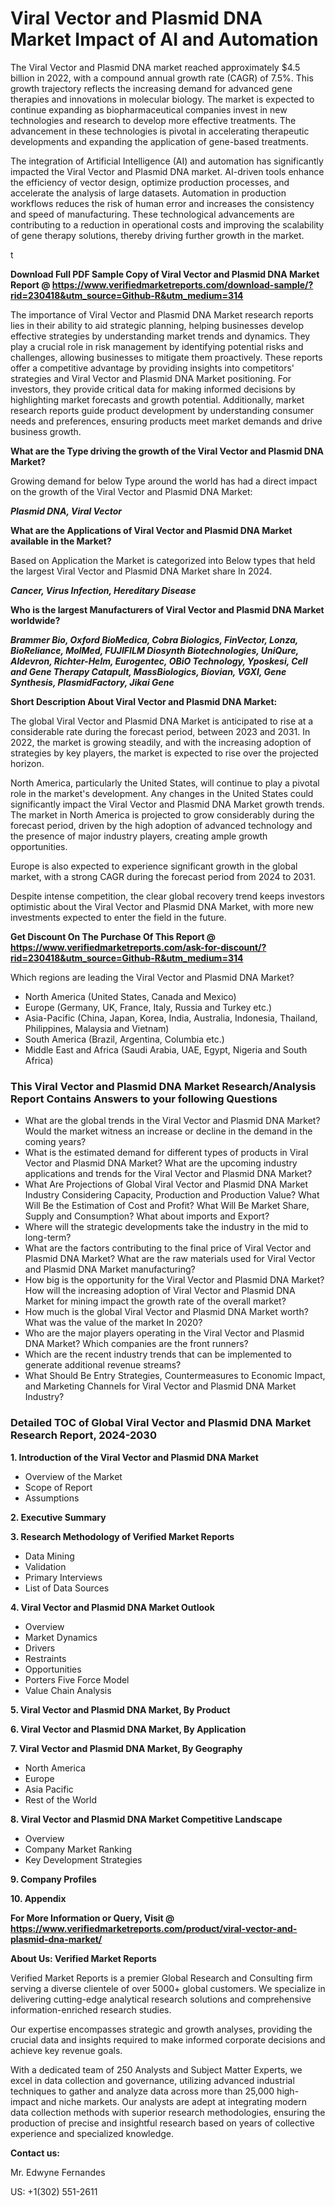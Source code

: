 <meta name="title" content="Global Viral Vector and Plasmid DNA Market Impact of AI and Automation"><meta name="description" content="The Viral Vector and Plasmid DNA market reached approximately $4.5 billion in 2022, with a compound annual growth rate (CAGR) of 7.5%. This growth trajectory reflects "><meta name="title" content="Viral Vector and Plasmid DNA Market Size, Share, Scope, Trends, Growth, Opportunities, Analysis, Forecast"><h1>Viral Vector and Plasmid DNA Market Impact of AI and Automation</h1><p>The Viral Vector and Plasmid DNA market reached approximately $4.5 billion in 2022, with a compound annual growth rate (CAGR) of 7.5%. This growth trajectory reflects the increasing demand for advanced gene therapies and innovations in molecular biology. The market is expected to continue expanding as biopharmaceutical companies invest in new technologies and research to develop more effective treatments. The advancement in these technologies is pivotal in accelerating therapeutic developments and expanding the application of gene-based treatments.</p><p>The integration of Artificial Intelligence (AI) and automation has significantly impacted the Viral Vector and Plasmid DNA market. AI-driven tools enhance the efficiency of vector design, optimize production processes, and accelerate the analysis of large datasets. Automation in production workflows reduces the risk of human error and increases the consistency and speed of manufacturing. These technological advancements are contributing to a reduction in operational costs and improving the scalability of gene therapy solutions, thereby driving further growth in the market.</p>t</p><p id="" class=""><strong>Download Full PDF Sample Copy of Viral Vector and Plasmid DNA Market Report @ <a href="https://www.verifiedmarketreports.com/download-sample/?rid=230418&utm_source=Github-R&utm_medium=314" target="_blank">https://www.verifiedmarketreports.com/download-sample/?rid=230418&utm_source=Github-R&utm_medium=314</a></strong></p><p>The importance of&nbsp;Viral Vector and Plasmid DNA Market research reports lies in their ability to aid strategic planning, helping businesses develop effective strategies by understanding market trends and dynamics. They play a crucial role in risk management by identifying potential risks and challenges, allowing businesses to mitigate them proactively. These reports offer a competitive advantage by providing insights into competitors' strategies and Viral Vector and Plasmid DNA Market positioning. For investors, they provide critical data for making informed decisions by highlighting market forecasts and growth potential. Additionally, market research reports guide product development by understanding consumer needs and preferences, ensuring products meet market demands and drive business growth.</p><p><strong>What are the&nbsp;Type driving the growth of the Viral Vector and Plasmid DNA Market?</strong></p><p id="" class="">Growing demand for below Type around the world has had a direct impact on the growth of the Viral Vector and Plasmid DNA Market:</p><em><strong>Plasmid DNA, Viral Vector</strong></em></p><strong>What are the&nbsp;Applications&nbsp;of Viral Vector and Plasmid DNA Market available in the Market?</strong></p><p id="" class="">Based on Application the Market is categorized into Below types that held the largest Viral Vector and Plasmid DNA Market share In 2024.</p><em><strong>Cancer, Virus Infection, Hereditary Disease</strong></em></p><strong>Who is the largest Manufacturers of Viral Vector and Plasmid DNA Market worldwide?</strong></p><p><em><strong>Brammer Bio, Oxford BioMedica, Cobra Biologics, FinVector, Lonza, BioReliance, MolMed, FUJIFILM Diosynth Biotechnologies, UniQure, Aldevron, Richter-Helm, Eurogentec, OBiO Technology, Yposkesi, Cell and Gene Therapy Catapult, MassBiologics, Biovian, VGXI, Gene Synthesis, PlasmidFactory, Jikai Gene</strong></em></p><p id="" class=""><strong>Short Description About Viral Vector and Plasmid DNA Market:</strong></p><p>The global Viral Vector and Plasmid DNA Market is anticipated to rise at a considerable rate during the forecast period, between 2023 and 2031. In 2022, the market is growing steadily, and with the increasing adoption of strategies by key players, the market is expected to rise over the projected horizon.</p><p>North America, particularly the United States, will continue to play a pivotal role in the market's development. Any changes in the United States could significantly impact the Viral Vector and Plasmid DNA Market growth trends. The market in North America is projected to grow considerably during the forecast period, driven by the high adoption of advanced technology and the presence of major industry players, creating ample growth opportunities.</p><p>Europe is also expected to experience significant growth in the global market, with a strong CAGR during the forecast period from 2024 to 2031.</p><p>Despite intense competition, the clear global recovery trend keeps investors optimistic about the Viral Vector and Plasmid DNA Market, with more new investments expected to enter the field in the future.</p><p id="" class=""><strong>Get Discount On The Purchase Of This Report @ <a href="https://www.verifiedmarketreports.com/ask-for-discount/?rid=230418&utm_source=Github-R&utm_medium=314" target="_blank">https://www.verifiedmarketreports.com/ask-for-discount/?rid=230418&utm_source=Github-R&utm_medium=314</a></strong></p>Which regions are leading the Viral Vector and Plasmid DNA Market?</p><ul><li>North America (United States, Canada and Mexico)</li><li>Europe (Germany, UK, France, Italy, Russia and Turkey etc.)</li><li>Asia-Pacific (China, Japan, Korea, India, Australia, Indonesia, Thailand, Philippines, Malaysia and Vietnam)</li><li>South America (Brazil, Argentina, Columbia etc.)</li><li>Middle East and Africa (Saudi Arabia, UAE, Egypt, Nigeria and South Africa)</li></ul><h3 id="" class="">This Viral Vector and Plasmid DNA Market Research/Analysis Report Contains Answers to your following Questions</h3><ul><li>What are the global trends in the Viral Vector and Plasmid DNA Market? Would the market witness an increase or decline in the demand in the coming years?</li><li>What is the estimated demand for different types of products in Viral Vector and Plasmid DNA Market? What are the upcoming industry applications and trends for the Viral Vector and Plasmid DNA Market?</li><li>What Are Projections of Global Viral Vector and Plasmid DNA Market Industry Considering Capacity, Production and Production Value? What Will Be the Estimation of Cost and Profit? What Will Be Market Share, Supply and Consumption? What about imports and Export?</li><li>Where will the strategic developments take the industry in the mid to long-term?</li><li>What are the factors contributing to the final price of Viral Vector and Plasmid DNA Market? What are the raw materials used for Viral Vector and Plasmid DNA Market manufacturing?</li><li>How big is the opportunity for the Viral Vector and Plasmid DNA Market? How will the increasing adoption of Viral Vector and Plasmid DNA Market for mining impact the growth rate of the overall market?</li><li>How much is the global Viral Vector and Plasmid DNA Market worth? What was the value of the market In 2020?</li><li>Who are the major players operating in the Viral Vector and Plasmid DNA Market? Which companies are the front runners?</li><li>Which are the recent industry trends that can be implemented to generate additional revenue streams?</li><li>What Should Be Entry Strategies, Countermeasures to Economic Impact, and Marketing Channels for Viral Vector and Plasmid DNA Market Industry?</li></ul><h3 id="" class="">Detailed TOC of Global Viral Vector and Plasmid DNA Market Research Report, 2024-2030</h3><p id="" class=""><strong>1. Introduction of the Viral Vector and Plasmid DNA Market</strong></p><ul><li>Overview of the Market</li><li>Scope of Report</li><li>Assumptions</li></ul><p id="" class=""><strong>2. Executive Summary</strong></p><p id="" class=""><strong>3. Research Methodology of Verified Market Reports</strong></p><ul><li>Data Mining</li><li>Validation</li><li>Primary Interviews</li><li>List of Data Sources</li></ul><p id="" class=""><strong>4. Viral Vector and Plasmid DNA Market Outlook</strong></p><ul><li>Overview</li><li>Market Dynamics</li><li>Drivers</li><li>Restraints</li><li>Opportunities</li><li>Porters Five Force Model</li><li>Value Chain Analysis</li></ul><p id="" class=""><strong>5. Viral Vector and Plasmid DNA Market, By Product</strong></p><p id="" class=""><strong>6. Viral Vector and Plasmid DNA Market, By Application</strong></p><p id="" class=""><strong>7. Viral Vector and Plasmid DNA Market, By Geography</strong></p><ul><li>North America</li><li>Europe</li><li>Asia Pacific</li><li>Rest of the World</li></ul><p id="" class=""><strong>8. Viral Vector and Plasmid DNA Market Competitive Landscape</strong></p><ul><li>Overview</li><li>Company Market Ranking</li><li>Key Development Strategies</li></ul><p id="" class=""><strong>9. Company Profiles</strong></p><p id="" class=""><strong>10. Appendix</strong></p><p id="" class=""><strong>For More Information or Query, Visit @ <a href="https://www.verifiedmarketreports.com/product/viral-vector-and-plasmid-dna-market/" target="_blank">https://www.verifiedmarketreports.com/product/viral-vector-and-plasmid-dna-market/</a></strong></p><p id="" class=""><strong>About Us: Verified Market Reports</strong></p><p id="" class="">Verified Market Reports is a premier Global Research and Consulting firm serving a diverse clientele of over 5000+ global customers. We specialize in delivering cutting-edge analytical research solutions and comprehensive information-enriched research studies.</p><p id="" class="">Our expertise encompasses strategic and growth analyses, providing the crucial data and insights required to make informed corporate decisions and achieve key revenue goals.</p><p id="" class="">With a dedicated team of 250 Analysts and Subject Matter Experts, we excel in data collection and governance, utilizing advanced industrial techniques to gather and analyze data across more than 25,000 high-impact and niche markets. Our analysts are adept at integrating modern data collection methods with superior research methodologies, ensuring the production of precise and insightful research based on years of collective experience and specialized knowledge.</p><p id="" class=""><strong>Contact us:</strong></p><p id="" class="">Mr. Edwyne Fernandes</p><p id="" class="">US: +1(302) 551-2611</p>